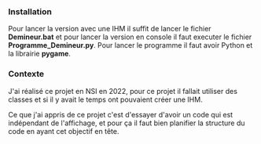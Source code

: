 ### **Installation**

Pour lancer la version avec une IHM il suffit de lancer le fichier **Demineur.bat** et pour lancer la version en console il faut executer le fichier **Programme_Demineur.py**.
Pour lancer le programme il faut avoir Python et la librairie **pygame**.

### **Contexte**

J'ai réalisé ce projet en NSI en 2022, pour ce projet il fallait utiliser des classes et si il y avait le temps ont pouvaient créer une IHM.

Ce que j'ai appris de ce projet c'est d'essayer d'avoir un code qui est indépendant de l'affichage, et pour ça il faut bien planifier la structure du code en ayant cet objectif en tête.